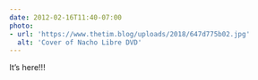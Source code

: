 ```yaml
---
date: 2012-02-16T11:40-07:00
photo:
- url: 'https://www.thetim.blog/uploads/2018/647d775b02.jpg'
  alt: 'Cover of Nacho Libre DVD'
---
```

It’s here!!!
